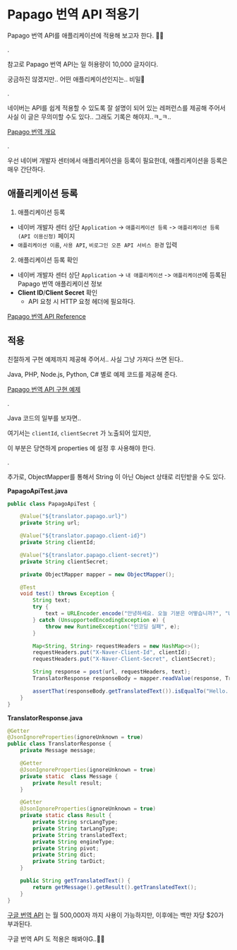 # Papago 번역 API 적용기

Papago 번역 API를 애플리케이션에 적용해 보고자 한다. 👏🏼

.

참고로 Papago 번역 API는 일 허용량이 10,000 글자이다.

궁금하진 않겠지만.. 어떤 애플리케이션인지는.. 비밀🤫

.

네이버는 API를 쉽게 적용할 수 있도록 잘 설명이 되어 있는 레퍼런스를 제공해 주어서 사실 이 글은 무의미할 수도 있다.. 그래도 기록은 해야지..ㅋ_ㅋ..

[Papago 번역 개요](https://developers.naver.com/docs/papago/papago-nmt-overview.md)

.

우선 네이버 개발자 센터에서 애플리케이션을 등록이 필요한데,
애플리케이션을 등록은 매우 간단하다.

## 애플리케이션 등록

1. 애플리케이션 등록
- 네이버 개발자 센터 상단 `Application` -> `애플리케이션 등록` -> `애플리케이션 등록 (API 이용신청)` 페이지
- `애플리케이션 이름`, `사용 API`, `비로그인 오픈 API 서비스 환경` 입력

2. 애플리케이션 등록 확인
- 네이버 개발자 센터 상단 `Application` -> `내 애플리케이션` -> `애플리케이션`에 등록된 Papago 번역 애플리케이션 정보
- **Client ID**/**Client Secret** 확인
  - API 요청 시 HTTP 요청 헤더에 필요하다.

[Papago 번역 API Reference](https://developers.naver.com/docs/papago/papago-nmt-api-reference.md)

## 적용

친절하게 구현 예제까지 제공해 주어서.. 사실 그냥 가져다 쓰면 된다..

Java, PHP, Node.js, Python, C# 별로 예제 코드를 제공해 준다.

[Papago 번역 API 구현 예제](https://developers.naver.com/docs/papago/papago-nmt-example-code.md)

.

Java 코드의 일부를 보자면..

여기서는 `clientId`, `clientSecret` 가 노출되어 있지만,

이 부분은 당연하게 properties 에 설정 후 사용해야 한다.

.

추가로, ObjectMapper를 통해서 String 이 아닌 Object 상태로 리턴받을 수도 있다.

**PapagoApiTest.java**

```java
public class PapagoApiTest {

    @Value("${translator.papago.url}")
    private String url;

    @Value("${translator.papago.client-id}")
    private String clientId;

    @Value("${translator.papago.client-secret}")
    private String clientSecret;

    private ObjectMapper mapper = new ObjectMapper();

    @Test
    void test() throws Exception {
        String text;
        try {
            text = URLEncoder.encode("안녕하세요. 오늘 기분은 어떻습니까?", "UTF-8");
        } catch (UnsupportedEncodingException e) {
            throw new RuntimeException("인코딩 실패", e);
        }

        Map<String, String> requestHeaders = new HashMap<>();
        requestHeaders.put("X-Naver-Client-Id", clientId);
        requestHeaders.put("X-Naver-Client-Secret", clientSecret);

        String response = post(url, requestHeaders, text);
        TranslatorResponse responseBody = mapper.readValue(response, TranslatorResponse.class);

        assertThat(responseBody.getTranslatedText()).isEqualTo("Hello. How are you today?");
    }
}
```

**TranslatorResponse.java**

```java
@Getter
@JsonIgnoreProperties(ignoreUnknown = true)
public class TranslatorResponse {
    private Message message;

    @Getter
    @JsonIgnoreProperties(ignoreUnknown = true)
    private static  class Message {
        private Result result;
    }

    @Getter
    @JsonIgnoreProperties(ignoreUnknown = true)
    private static class Result {
        private String srcLangType;
        private String tarLangType;
        private String translatedText;
        private String engineType;
        private String pivot;
        private String dict;
        private String tarDict;
    }

    public String getTranslatedText() {
        return getMessage().getResult().getTranslatedText();
    }
}
```

[구글 번역 API](https://cloud.google.com/translate/pricing?hl=ko) 는 월 500,000자 까지 사용이 가능하지만, 이후에는 백만 자당 $20가 부과된다.

구글 번역 API 도 적용은 해봐야G..👋🏼